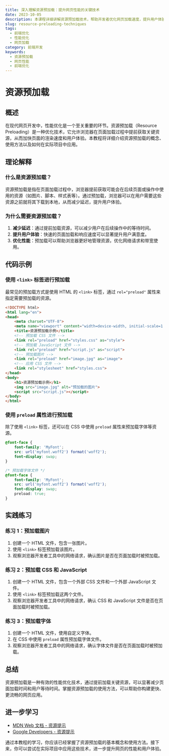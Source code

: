 ```yaml
---
title: 深入理解资源预加载：提升网页性能的关键技术
date: 2023-10-05
description: 本课程详细讲解资源预加载技术，帮助开发者优化网页加载速度，提升用户体验。
slug: resource-preloading-techniques
tags:
  - 前端优化
  - 性能优化
  - 网页加载
category: 前端开发
keywords:
  - 资源预加载
  - 网页性能
  - 前端优化
---
```


# 资源预加载

## 概述

在现代网页开发中，性能优化是一个至关重要的环节。资源预加载（Resource Preloading）是一种优化技术，它允许浏览器在页面加载过程中提前获取关键资源，从而加快页面的渲染速度和用户体验。本教程将详细介绍资源预加载的概念、使用方法以及如何在实际项目中应用。

## 理论解释

### 什么是资源预加载？

资源预加载是指在页面加载过程中，浏览器提前获取可能会在后续页面或操作中使用的资源（如图片、脚本、样式表等）。通过预加载，浏览器可以在用户需要这些资源之前就将其下载到本地，从而减少延迟，提升用户体验。

### 为什么需要资源预加载？

1. **减少延迟**：通过提前加载资源，可以减少用户在后续操作中的等待时间。
2. **提升用户体验**：快速的页面加载和响应速度可以显著提升用户满意度。
3. **优化性能**：预加载可以帮助浏览器更好地管理资源，优化网络请求和带宽使用。

## 代码示例

### 使用 `<link>` 标签进行预加载

最常见的预加载方式是使用 HTML 的 `<link>` 标签，通过 `rel="preload"` 属性来指定需要预加载的资源。

```html
<!DOCTYPE html>
<html lang="en">
<head>
    <meta charset="UTF-8">
    <meta name="viewport" content="width=device-width, initial-scale=1.0">
    <title>资源预加载示例</title>
    <!-- 预加载 CSS 文件 -->
    <link rel="preload" href="styles.css" as="style">
    <!-- 预加载 JavaScript 文件 -->
    <link rel="preload" href="script.js" as="script">
    <!-- 预加载图片 -->
    <link rel="preload" href="image.jpg" as="image">
    <!-- 应用 CSS 文件 -->
    <link rel="stylesheet" href="styles.css">
</head>
<body>
    <h1>资源预加载示例</h1>
    <img src="image.jpg" alt="预加载的图片">
    <script src="script.js"></script>
</body>
</html>
```

### 使用 `preload` 属性进行预加载

除了使用 `<link>` 标签，还可以在 CSS 中使用 `preload` 属性来预加载字体等资源。

```css
@font-face {
    font-family: 'MyFont';
    src: url('myfont.woff2') format('woff2');
    font-display: swap;
}

/* 预加载字体文件 */
@font-face {
    font-family: 'MyFont';
    src: url('myfont.woff2') format('woff2');
    font-display: swap;
    preload: true;
}
```

## 实践练习

### 练习 1：预加载图片

1. 创建一个 HTML 文件，包含一张图片。
2. 使用 `<link>` 标签预加载该图片。
3. 观察浏览器开发者工具中的网络请求，确认图片是否在页面加载时被预加载。

### 练习 2：预加载 CSS 和 JavaScript

1. 创建一个 HTML 文件，包含一个外部 CSS 文件和一个外部 JavaScript 文件。
2. 使用 `<link>` 标签预加载这两个文件。
3. 观察浏览器开发者工具中的网络请求，确认 CSS 和 JavaScript 文件是否在页面加载时被预加载。

### 练习 3：预加载字体

1. 创建一个 HTML 文件，使用自定义字体。
2. 在 CSS 中使用 `preload` 属性预加载字体文件。
3. 观察浏览器开发者工具中的网络请求，确认字体文件是否在页面加载时被预加载。

## 总结

资源预加载是一种有效的性能优化技术，通过提前加载关键资源，可以显著减少页面加载时间和用户等待时间。掌握资源预加载的使用方法，可以帮助你构建更快、更流畅的网页应用。

## 进一步学习

- [MDN Web 文档 - 资源提示](https://developer.mozilla.org/zh-CN/docs/Web/HTML/Link_types/preload)
- [Google Developers - 资源提示](https://developers.google.com/web/fundamentals/performance/resource-prioritization)

通过本教程的学习，你应该已经掌握了资源预加载的基本概念和使用方法。接下来，你可以尝试在实际项目中应用这些技术，进一步提升网页的性能和用户体验。